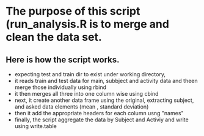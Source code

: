 # The purpose of this script (run_analysis.R is to merge and clean the data set.
## Here is how the script works.
* expecting test and train dir to exist under working directory, 
* it reads train and test data for main, subbject and activity data and theen merge those individually using rbind
* it then merges all three into one column wise using cbind
* next, it create another data frame using the original, extracting subject, and asked data elements (mean , standard deviation)
* then it add the appropriate headers for each column usng "names"
* finally, the script aggregate the data by Subject and Activiy and write using write.table
